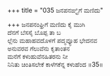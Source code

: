 +++
title = "035 ಜನಪನಙ್ಘ್ರಿಗೆ ಮಣಿದು"

+++
ಜನಪನಂಘ್ರಿಗೆ ಮಣಿದು ಕೈ ಮುಗಿ  
ದೆನಗೆ ಬೆಸಸೈ ಬೊಪ್ಪ ತಾ ಬ  
ಲ್ಲೆನು ಮಹಾಹವದೊಳಗೆ ಪದ್ಮವ್ಯೂಹ ಭೇದನವ  
ಅನುವರವ ಗೆಲುವೆನು ಕೃತಾಂತನ  
ಮನೆಗೆ ಕಳುಹುವೆನಹಿತರನು ನೀ  
ನಿನಿತು ಚಿಂತಿಸಲೇಕೆ ಕಾಳೆಗಕೆನ್ನ ಕಳುಹೆಂದ    ॥35॥